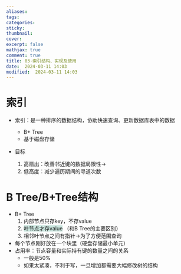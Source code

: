 ```yaml
---
aliases: 
tags: 
categories:
sticky:
thumbnail:
cover: 
excerpt: false
mathjax: true
comment: true
title: 03-索引结构、实现及使用
date:  2024-03-11 14:03
modified:  2024-03-11 14:03
---
```


# 索引

- 索引：是一种排序的数据结构，协助快速查询、更新数据库表中的数据
	- B+ Tree
	- 基于磁盘存储   

- 目标
	1. 高扇出：改善邻近键的数据局限性->
	2. 低高度：减少遍历期间的寻道次数

# B Tree/B+Tree结构

- B+ Tree
	1. 内部节点只存key，不存value
	2. <span style="background:rgba(3, 135, 102, 0.2)">叶节点才存value</span> （和B Tree的主要区别）
	3. 相邻叶节点之间有指针->为了方便范围查询
- 每个节点刚好放在一个块里（硬盘存储最小单元）
- 占用率：节点容量和实际持有键的数量之间的关系
	- 一般是50%
	- 如果太紧凑，不利于写，一旦增加都需要大幅修改树的结构

